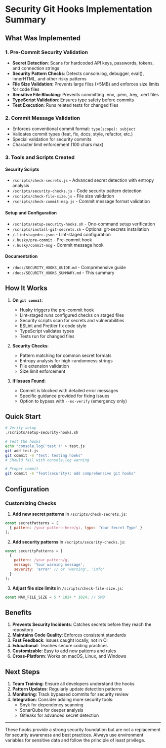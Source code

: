 # Security Git Hooks Implementation Summary

## What Was Implemented

### 1. Pre-Commit Security Validation
- **Secret Detection**: Scans for hardcoded API keys, passwords, tokens, and connection strings
- **Security Pattern Checks**: Detects console.log, debugger, eval(), innerHTML, and other risky patterns
- **File Size Validation**: Prevents large files (>5MB) and enforces size limits for code files
- **Sensitive File Blocking**: Prevents committing .env, .pem, .key, .cert files
- **TypeScript Validation**: Ensures type safety before commits
- **Test Execution**: Runs related tests for changed files

### 2. Commit Message Validation
- Enforces conventional commit format: `type(scope): subject`
- Validates commit types (feat, fix, docs, style, refactor, etc.)
- Special validation for security commits
- Character limit enforcement (100 chars max)

### 3. Tools and Scripts Created

#### Security Scripts
- `/scripts/check-secrets.js` - Advanced secret detection with entropy analysis
- `/scripts/security-checks.js` - Code security pattern detection
- `/scripts/check-file-size.js` - File size validation
- `/scripts/check-commit-msg.js` - Commit message format validation

#### Setup and Configuration
- `/scripts/setup-security-hooks.sh` - One-command setup verification
- `/scripts/install-git-secrets.sh` - Optional git-secrets installation
- `/.lintstagedrc.json` - Lint-staged configuration
- `/.husky/pre-commit` - Pre-commit hook
- `/.husky/commit-msg` - Commit message hook

#### Documentation
- `/docs/SECURITY_HOOKS_GUIDE.md` - Comprehensive guide
- `/docs/SECURITY_HOOKS_SUMMARY.md` - This summary

## How It Works

1. **On `git commit`**:
   - Husky triggers the pre-commit hook
   - Lint-staged runs configured checks on staged files
   - Security scripts scan for secrets and vulnerabilities
   - ESLint and Prettier fix code style
   - TypeScript validates types
   - Tests run for changed files

2. **Security Checks**:
   - Pattern matching for common secret formats
   - Entropy analysis for high-randomness strings
   - File extension validation
   - Size limit enforcement

3. **If Issues Found**:
   - Commit is blocked with detailed error messages
   - Specific guidance provided for fixing issues
   - Option to bypass with `--no-verify` (emergency only)

## Quick Start

```bash
# Verify setup
./scripts/setup-security-hooks.sh

# Test the hooks
echo "console.log('test')" > test.js
git add test.js
git commit -m "test: testing hooks"
# Should fail with console.log warning

# Proper commit
git commit -m "feat(security): add comprehensive git hooks"
```

## Configuration

### Customizing Checks

1. **Add new secret patterns** in `/scripts/check-secrets.js`:
```javascript
const secretPatterns = [
  { pattern: /your-pattern-here/gi, type: 'Your Secret Type' }
];
```

2. **Add security patterns** in `/scripts/security-checks.js`:
```javascript
const securityPatterns = [
  {
    pattern: /your-pattern/g,
    message: 'Your warning message',
    severity: 'error' // or 'warning', 'info'
  }
];
```

3. **Adjust file size limits** in `/scripts/check-file-size.js`:
```javascript
const MAX_FILE_SIZE = 5 * 1024 * 1024; // 5MB
```

## Benefits

1. **Prevents Security Incidents**: Catches secrets before they reach the repository
2. **Maintains Code Quality**: Enforces consistent standards
3. **Fast Feedback**: Issues caught locally, not in CI
4. **Educational**: Teaches secure coding practices
5. **Customizable**: Easy to add new patterns and rules
6. **Cross-Platform**: Works on macOS, Linux, and Windows

## Next Steps

1. **Team Training**: Ensure all developers understand the hooks
2. **Pattern Updates**: Regularly update detection patterns
3. **Monitoring**: Track bypassed commits for security review
4. **Integration**: Consider adding more security tools:
   - Snyk for dependency scanning
   - SonarQube for deeper analysis
   - Gitleaks for advanced secret detection

---

These hooks provide a strong security foundation but are not a replacement for security awareness and best practices. Always use environment variables for sensitive data and follow the principle of least privilege.